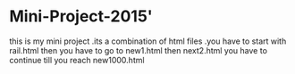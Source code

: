 # Mini-Project-2015'
this is my mini project .its  a combination of html files .you have to start with rail.html 
then you have to go to new1.html then next2.html 
you have to continue till you reach new1000.html
